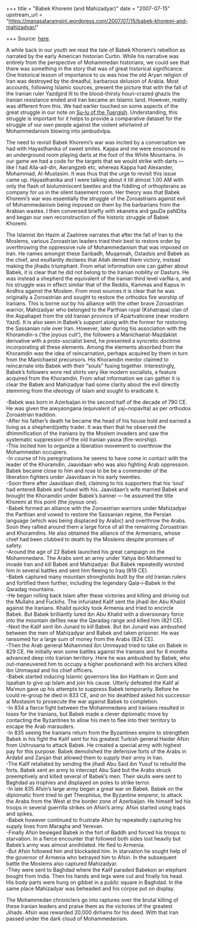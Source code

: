 +++
title = "Babek Khoremi (and Mahizadyar)"
date = "2007-07-15"
upstream_url = "https://manasataramgini.wordpress.com/2007/07/15/babek-khoremi-and-mahizadyar/"

+++
Source: [here](https://manasataramgini.wordpress.com/2007/07/15/babek-khoremi-and-mahizadyar/).

A while back in our youth we read the tale of Babek Khoremi’s rebellion
as narrated by the early American historian Curtin. While his narrative
was entirely from the perspective of Mohammedan historians, we could see
that there was something in the story that was of great historical
significance. One historical lesson of importance to us was how the old
Aryan religion of Iran was destroyed by the dreadful, barbarous delusion
of Arabia. Most accounts, following Islamic sources, present the picture
that with the fall of the Iranian ruler Yazdgird III to the
blood-thirsty houri-crazed ghazis the Iranian resistance ended and Iran
became an Islamic land. However, reality was different from this. We had
earlier touched on some aspects of the great struggle in our note on
[Su-lu of the
Tuergish](http://manollasa.blogspot.com/2006/03/su-lu-khans-heroic-struggle-against.html).
Understanding, this struggle is important for it helps to provide a
comparative dataset for the struggle of our own people against the
violent whirlwind of Mohammedanism blowing into jambudvIpa.

The need to revisit Babek Khoremi’s war was incited by a conversation we
had with Hayasthanika of sweet smiles. Kappa and me were ensconced in an
underground room playing darts at the foot of the White Mountains. In
our game we had a code for the targets that we would strike with darts —
like I had Alla-ad-din, Awrangzeb etc, whereas Kappa had Alexander,
Mohammad, Al-Mustasim. It was thus that the urge to revisit this issue
came up. Hayasthanika and I were talking about it till almost 1.00 AM
with only the flash of bioluminiscent beetles and the fiddling of
orthopterans as company for us in the silent basement room. Her theory
was that Babek Khoremi’s war was essentially the struggle of the
Zoroastrians against evil of Mohammedanism being imposed on them by the
barbarians from the Arabian wastes. I then conversed briefly with
ekanetra and gauDa paNDita and began our own reconstruction of the
historic struggle of Babek Khoremi.

The Islamist ibn Hazm al Zaahiree narrates that after the fall of Iran
to the Moslems, various Zoroastrian leaders tried their best to restore
order by overthrowing the oppressive rule of Mohammedanism that was
imposed on Iran. He names amongst these Sanbadh, Muqannah, Ostadsis and
Babek as the chief, and exultantly declares that Allah denied them
victory, instead making the jihadis triumphant. From what information
one can gather about Babek, it is clear that he did not belong to the
Iranian nobility or Dasturs. He was instead a shepherd the equivalent of
the Iranian third level varNa-s, and his struggle was in effect similar
that of the Reddis, Kammas and Kapus in Andhra against the Moslem. From
most sources it is clear that he was originally a Zoroastrian and sought
to restore the orthodox fire worship of Iranians. This is borne out by
his alliance with the other brave Zoroastrian warrior, Mahizadyar who
belonged to the Parthian royal (Kshatrapa) clan of the Aspahapet from
the old Iranian province of Apartvaticene (near modern Yazd). It is also
seen in Babek’s support along with the former for restoring the
Sassanian rule over Iran. However, later during his association with the
Khoramdin-s (‘the joyous cult’), the followers a Manichaeist-Mazdakist
derivative with a proto-socialist bend, he presented a syncretic
doctrine incorporating all these elements. Among the elements absorbed
from the Khoramdin was the idea of reincarnation, perhaps acquired by
them in turn from the Manichaeist precursors. His Khoramdin mentor
claimed to reincarnate into Babek with their “souls” fusing together.
Interestingly, Babek’s followers wore red shirts very like modern
socialists, a feature acquired from the Khoramdin. From what information
we can gather it is clear the Babek and Mahizadyar had some clarity
about the evil directly stemming from the ideology of Islam and sought
to eradicate it.

-Babek was born in Azerbaijan in the second half of the decade of 790
CE. He was given the aiwyaongana (equivalent of yaj\~nopavIta) as per
orthodox Zoroastrian tradition.  
-After his father’s death he became the head of his house hold and
earned a living as a shepherd/petty trader. It was then that he observed
the dhimmification of the Iranians by the Moslem invaders and saw the
systematic suppression of the old Iranian yasna (fire-worship).  
-This incited him to organize a liberation movement to overthrow the
Mohammedan occupiers.  
-In course of his peregrinations he seems to have come in contact with
the leader of the Khoramdin, Jaavidaan who was also fighting Arab
oppression. Babek became close to him and rose to be be a commander of
the liberation fighters under Jaavidaan in his early twenties.  
-Soon there after Jaavidaan died, claiming to his supporters that his
‘soul’ had entered Babek and fused with his. Jaavidaan’s wife married
Babek and brought the Khoramdin under Babek’s banner — he assumed the
title Khoremi at this point (the joyous one).  
-Babek formed an alliance with the Zoroastrian warriors under Mahizadyar
the Parthian and vowed to restore the Sassanian regime, the Persian
language (which was being displaced by Arabic) and overthrow the Arabs.
Soon they rallied around them a large force of all the remaining
Zoroastrian and Khoramdins. He also obtained the alliance of the
Armenians, whose chief had been clubbed to death by the Moslems despite
promises of safety.  
-Around the age of 22 Babek launched his great campaign on the
Mohammedans. The Arabs sent an army under Yahya ibn Mohammed to invade
Iran and kill Babek and Mahizadyar. But Babek repeatedly worsted him in
several battles and sent him fleeing to Iraq (819 CE).  
-Babek captured many mountain strongholds built by the old Iranian
rulers and fortified them further, including the legendary Qala-i-Babek
in the Qaradag mountains.  
-He began rolling back Islam after these victories and killing and
driving out the Mullahs and Fuckihs. The infuriated Kalif sent the
jihadi ibn Abu Khalid against the Iranians. Khalid quickly took Armenia
and tried to encircle Babek. But Babek brilliantly lured ibn Abu Khalid
with a diversionary force into the mountain defiles near the Qaradag
range and killed him (821 CE).  
-Next the Kalif sent ibn Junaid to kill Babek. But ibn Junaid was
ambushed between the men of Mahizadyar and Babek and taken prisoner. He
was ransomed for a large sum of money from the Arabs (824 CE).  
-Then the Arab general Mohammed ibn Ummayad tried to take on Babek in
829 CE. He initially won some battles against the Iranians and for 6
months advanced deep into Iranian territory. Here he was ambushed by
Babek, who out-maneuvered him to occupy a higher positionand with his
archers killed ibn Ummayad and his chief officers.  
-Babek started inducing Islamic governors like ibn Haitham in Qom and
Ispahan to give up Islam and join his cause. Utterly defeated the Kalif
al Ma’mun gave up his attempts to suppress Babek temporarily. Before he
could re-group he died in 833 CE, and on his deathbed asked his
successor al Mostasim to prosecute the war against Babek to
completion.  
-In 834 a fierce fight between the Mohammedans and Iranians resulted in
loses for the Iranians, but Babek made a clever diplomatic move by
contacting the Byzantines to allow his men to flee into their territory
to escape the Arab marauders.  
-In 835 seeing the Iranians return from the Byzantines empire to
strengthen Babek in his fight the Kalif sent for his greatest Turkish
general Haider Afsin from Ushrusana to attack Babek. He created a
special army with highest pay for this purpose. Babek demolished the
defensive forts of the Arabs in Ardabil and Zanjan that allowed them to
supply their army in Iran.  
-The Kalif retaliated by sending the jihadi Abu Said ibn Yusuf to
rebuild the forts. Babek sent an army to intercept Abu Said but the
Arabs struck preemptively and killed several of Babek’s men. Their
skulls were sent to Baghdad as trophies and displayed on poles to strike
terror.  
-In late 835 Afsin’s large army began a great war on Babek. Babek on the
diplomatic front tried to get Theophilus, the Byzantine emperor, to
attack the Arabs from the West at the border zone of Azerbaijan. He
himself led his troops in several guerrilla strikes on Afsin’s army.
Afsin started using traps and spikes.  
-Babek however continued to frustrate Afsin by repeatedly capturing his
supply lines from Maragha and Yerevan.  
-Finally Afsin besieged Babek in the fort of Baddh and forced his troops
to starvation. In a fierce encounter that followed both sides lost
heavily but Babek’s army was almost annihilated. He fled to Armenia.  
-But Afsin followed him and blockaded him. In starvation he sought help
of the governor of Armenia who betrayed him to Afsin. In the subsequent
battle the Moslems also captured Mahizadyar.  
-They were sent to Baghdad where the Kalif paraded Babekon an elephant
bought from India. Then his hands and legs were cut and finally his
head. His body parts were hung on gibbet in a public square in Baghdad.
In the same place Mahizadyar was beheaded and his corpse put on display.

The Mohammedan chroniclers go into raptures over the brutal killing of
these Iranian leaders and praise them as the victories of the greatest
Jihads. Afsin was rewarded 20,000 dirhams for his deed. With that Iran
passed under the dark cloud of Mohammedanism.

